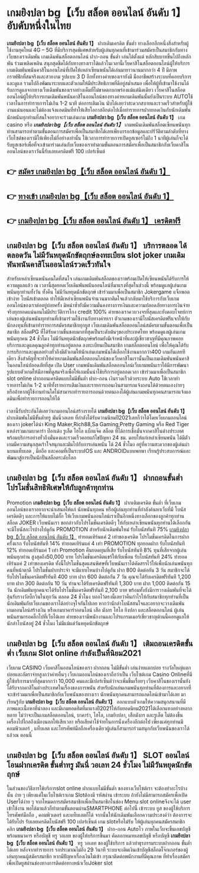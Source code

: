# เกมยิงปลา bg【เว็บ สล็อต ออนไลน์ อันดับ 1】  อับดับหนึ่งในไทย 

**เกมยิงปลา bg【เว็บ สล็อต ออนไลน์ อันดับ 1】** ฝากเติมเครดิต ขั้นต่ำ  ทางเลือกอีกหนึ่งสิ่งสำหรับผู้ใช้งานยุคใหม่ 4G – 5G ที่มีบริการสุดพิเศษสำหรับผู้เล่นทุกคนที่เข้ามาร่วมสมัครเป็นสมาชิกกับทางเว็บของเราเดิมพัน เกมเดิมพันสล็อตออนไลน์ ฝาก-ถอน ขั้นต่ำ เล่นได้ตั้งแต่ หลักสิบบาทขึ้นไปถึงหลักพัน ร่วมเพลิดเพลิน สนุกสุดขีดได้กับทางทางเราได้แล้วในเวลานี้เว็บคาสิโนสล็อตออนไลน์ผู้ให้บริการเกมเดิมพันพนันคาสิโนออนไลน์ที่เปิดให้เหล่าเซียนพนันได้เล่นมายาวนานมากกว่า 4 ปี มีภาพกราฟฟิกที่สมจริงและสวยงาม รูปแบบ 3 D
อีกทั้งทางค่ายของเรายังมี มืออาชีพสร้างระบบที่คอยบริการและดูแล  รวมไปถึงพัฒนาระบบและตัวเกมให้มีประสิทธิภาพที่ดีอยู่สม่ำเสมอ เพื่อให้ผู้ที่เข้ามาใช้งานได้รับการดูแลจากทางเว็บเดิมพันของเราอย่างเต็มที่ไม่ขาดตกบกพร่องแม้แต่นิดเดียว เว็บคาสิโนสล็อตออนไลน์ผู้ให้บริการเกมเดิมพันพนันคาสิโนออนไลน์ของทางค่ายเกมเดิมพันนั้นยังเป็นระบบ AUTOใช้เวลาในการทำรายการไม่เกิน 1-2 นาที ต่อการเติมเงิน นับได้เลยว่าสะดวกสบายและรวดเร็วสำหรับผู้ใช้งานแน่นอนและไม่ต้องแจ้งแอดมินที่ทำให้เสียโอกาสอีกต่อไปเมื่อทำรายการฝากยอดเงินกับนักเดิมพัน
นักพนันทุกท่านที่สนใจอยากจะร่วมเล่นเกม **เกมยิงปลา bg【เว็บ สล็อต ออนไลน์ อันดับ 1】** เกม casino  หรือ ***เกมยิงปลา bg【เว็บ สล็อต ออนไลน์ อันดับ 1】*** เกมพนันเดิมพันสล็อตเซียนพนันทุกท่านสามารถทำตามขั้นตอนการสมัครเพื่อเป็นสมาชิกได้เลยเพียงกรอกข้อมูลและปรัวัติตามลำดับที่ทางเว็บไซต์ของเรามีให้เพียงไม่กี่อย่างเท่านั้น ใช้เวลาการทำรายการเปิดยูสเซอร์ไม่ถึง 1 นาทีผู้เล่นก็จะได้รับยูสเซอร์เพื่อที่จะเข้ามาร่วมเล่นกับเว็บของเราทำตามขั้นตอนการสมัครเพื่อเป็นสมาชิกกับเว็บคาสิโนออนไลน์ของเราวันนี้รับเลยเครดิตฟรี 100 เปอร์เซ็นต์

## 👉 [สมัคร เกมยิงปลา bg【เว็บ สล็อต ออนไลน์ อันดับ 1】](https://archa888.com/)
## 👉 [ทางเข้า เกมยิงปลา bg【เว็บ สล็อต ออนไลน์ อันดับ 1】](https://archa888.com/)
## 👉 [เกมยิงปลา bg【เว็บ สล็อต ออนไลน์ อันดับ 1】 เครดิตฟรี](https://archa888.com/)

## เกมยิงปลา bg【เว็บ สล็อต ออนไลน์ อันดับ 1】 บริการตลอด ได้ตลอดวัน ไม่มีวันหยุดนักขัตฤกษ์ลงทะเบียน slot joker เกมเดิมพันพนันคาสิโนออนไลน์รวดเร็วทันใจ

สำหรับเหล่าเซียนพนันคนใดที่สนใจ เล่นเกมเดิมพันสล็อตของเราพร้อมเปิดให้เซียนพนันได้รับการให้ความดูแลแล้ว ณ เวลานี้สุดยอดเว็บเดิมพันพนันออนไลน์ที่มาแรงที่สุดในช่วงนี้ พร้อมดูแลผู้เล่นเกมพนันทุกท่านทั้งวัน ทั้งคืน ไม่มีวันหยุดนักขัตฤกษ์ เข้าร่วมมาเพื่อเป็นสมาชิก Jokergame แจ็กพอตเข้าง่าย โบนัสเข้าตลอด ทำให้มีเหล่าเซียนพนันจำนวนมากติดใจแล้วกลับมาใช้บริการกับเว็บเกมออนไลน์ของเราต่ออยู่บ่อยครั้ง มิหนำซ้ำยังมีความมั่นคงทางการเงินและความปลอดภัยทางการเงินจ่ายจริงทุกยอดแน่นอนไม่มีประวัติการโกง credit 100% ค่ายของเราควบวงจรที่สุดและยังตอบโจทย์การเล่นของผู้เล่นพนันทุกท่านที่เข้ามาร่วมใช้งานกับทางค่ายเรา
ตัวเกมของเรามีโบนัสเครดิตฟรีแจกให้กับนักลงทุนที่เข้ามาทำรายการสมัครสมาชิกทุกยูส เว็บเกมเดิมพันสล็อตออนไลน์สมัครตามขั้นตอนเพื่อเป็นสมาชิก สล็อตPG ที่ได้รับความชื่นชอบมากที่สุดเป็นระดับต้นๆของประเทศไทย พร้อมดูแลผู้เล่นเกมพนันทุกคน 24 ชั่วโมง ไม่มีวันหยุดนักขัตฤกษ์พร้อมยังมีเจ้าหน้าที่และผู้เชี่ยวชาญที่มีคุณภาพคอยบริการและดูแลคุณลูกค้าทุกท่านอยู่ตลอด ลงทะเบียนเป็นสมาชิก เกมสล็อตออนไลน์ เพื่อให้คุณได้รับการบริการและดูแลอย่างทั่วถึงมีตัวเกมให้นักเล่นเกมพนันได้เลือกใช้งานมากกว่า400 เกมกันเลยทีเดียว
สิ่งสำคัญที่จะทำให้ค่ายเกมเดิมพันสล็อตออนไลน์ของเว็บคาสิโนเรานั้นเป็นเกมเดิมพันพนันคาสิโนออนไลน์ปลอดภัยที่สุด เปิด User  เกมพนันเดิมพันสล็อตออนไลน์เว็บเกมพนันเราได้มีการพัฒนารูปแบบตัวเกมให้มีภาพที่ดูสมจริงเพื่อให้เกมนั้นน่าใช้บริการอยู่ตลอดเวลา เข้าร่วมมาเพื่อเป็นสมาชิก slot online ฝากถอนเครดิตแบบไม่มีขั้นต่ำ ฝาก-ถอน เงินรวดเร็วด้วยระบบ Auto ใช้เวลาทำรายการไม่เกิน 1-2 นาทีทั้งรายการเติมเงินและรายการถอนเงินสามารถแจ้งถอนได้ด้วยตนเองง่ายๆ หรือถ้าหากผู้ใช้งานท่านใดไม่สามารถทำรายการถอนด้วยตนเองได้ผู้เล่นเกมพนันทุกคนสามารถแจ้งแอดมินเพื่อทำรายการถอนให้ได้

เวลานี้รับประกันได้เลยว่าเกมออนไลน์สร้างรายได้ **เกมยิงปลา bg【เว็บ สล็อต ออนไลน์ อันดับ 1】** ฝากเดิมพันไม่มีขั้นต่ำทรู มันนี่วอเลท ที่กำลังได้รับความนิยมปี2021เลยก็ว่าได้โดยเว็บเกมออนไลน์ของเรา jokerได้นำ  King Maker,Rich88,Sa Gaming,Pretty Gaming หรือ Red Tiger แหล่งรวมเกมบาคาร่า ป๊อกเด้ง รูเล็ต ไฮโล แบ็กแจ๊ค สล็อต ที่ได้การเชื่อมั่นจากคาสิโนต่างประเทศ พร้อมบริการอย่างทั่วถึงมั่นคงและรวดเร็วคอยแก้ไขปัญหา 24 ชม. มอบให้แก่เหล่าเซียนพนัน ได้มีตัวเกมมีความสนุกสุดเร้าใจสนุกและมันไปกับการเล่นพนัน ได้ 24 ชั่วโมง อยู่ที่ความสะดวกของผู้เล่นผ่านบนแท็บเลต , มือถือ และคอมที่เป็นระบบIOS และ ANDROIDแบบพกพา เรียนรู้ประสบการณ์และพัฒนาสู่การเป็นนักปั่นสล็อตระดับโลก

## เกมยิงปลา bg【เว็บ สล็อต ออนไลน์ อันดับ 1】 ฝากถอนขั้นต่ำ โปรโมชั่นสิทธิพิเศษให้กับลูกค้าทุกท่าน

 Promotion  **เกมยิงปลา bg【เว็บ สล็อต ออนไลน์ อันดับ 1】** ฝากเติมเครดิต ขั้นต่ำ ที่เว็บเกมออนไลน์ของเราอยากจะนำเสนอให้แก่  นักพนันทุกคน หรือผู้เล่นทุกท่านที่กำลังค้นหาเว็บที่มี โบนัสเครดิตดีๆ และการให้แบบไม่กั๊ก ให้เว็บเกมพนันออนไลน์เราเป็นอีกหนึ่งทางเลือกของลูกค้าทุกท่าน สล็อต JOKER เว็บพนันเรา ขอกล่าวกับโปรโมชั่นเครดิตดีๆ ให้กับเหล่าเซียนพนันทุกท่านได้เลือกกัน จะมีโบนัสอะไรบ้างไปดูกัน
 PROMOTION สำหรับนักเดิมพันใหม่ รับโบนัสทันที 75% [เกมยิงปลา bg【เว็บ สล็อต ออนไลน์ อันดับ 1】](https://archa888.com/) ทำยอดเทิร์นแค่ 2 เท่าของเครดิต
โปรโมชั่นเครดิตในการฝากครั้งแรก รับโบนัสทันที 14% ทำยอดเทิร์นแค่ 4 เท่า
 PROMOTION ทุกยอดฝาก รับโบนัสทันที 12% ทำยอดเทิร์นแค่ 1 เท่า
 Promotion คืนยอดทุนที่เสีย รับโบนัสทันที 8% ทุนที่เสียจากผู้เล่นพนันทุกท่าน สูงสุดถึง50,000 บาท
โปรโมชั่นเครดิตแชร์ให้กับเพื่อน รับโบนัสทันที 24% ทำยอดเทิร์นแค่ 2 เท่าของเครดิต
ทั้งนี้โปรโมชั่นสุดแสนพิศษที่เว็บพนันเราได้คัดสรรไว้ให้เพื่อนักเล่นพนันทุกคนที่หน้าตาดี โปรโมชั่นฝากประจำ จะมีแบบไหนบ้างไปดูกัน
ฝาก 800 ติดต่อกัน 3 วัน สมาชิกจะได้รับโปรโมชั่นเครดิตฟรีทันที 400 บาท
ฝาก 600 ติดต่อกัน 7 วัน คุณจะได้รับเครดิตฟรีทันที 1,200 บาท
ฝาก 300 ติดต่อกัน 10 วัน ท่านจะได้รับเครดิตฟรีทันที 1,300 บาท
ฝาก 1,000 ติดต่อกัน 15 วัน นักเดิมพันทุกคนจะได้รับโปรโมชั่นเครดิตฟรีทันที 2,100 บาท
พร้อมทั้งยังมีการวางเดิมพันที่จะได้ลุ้นรับรางวัลบิ๊กวินในทุกวัน ตลอด 24 ชั่วโมง บอกไว้ตรงนี้เลยว่าคืนกำไรให้กับสมาชิกทุกท่านที่เป็นนักเดิมพันกับเว็บเกมของเราได้อย่างจุใจกันไปเลย หากว่านักล่าโบนัสสนใจและอยากจะวางเดิมพัน เกมออนไลน์สร้างเงิน หรือเกมบาคาร่าออนไลน์ เสือ มังกร ไฮโล ยิงปลา และสล็อตออนไลน์ ผู้เล่นพนันสามารถคลิ๊กไปที่เว็บได้เลย ค่ายของเรามีพนักงานและโปรแกรมเมอร์เชี่ยวชาญด้านนี้คอยดูแลให้นักล่าโบนัสอยู่ 24 ชั่วโมง ไม่มีแม้แต่วันหยุดนักขัตฤกษ์

## เกมยิงปลา bg【เว็บ สล็อต ออนไลน์ อันดับ 1】 เติมถอนเครดิตขั้นต่ำ  เว็บเกม Slot online กำลังเป็นที่นิยม2021

เว็บเกม CASINO เว็บคาสิโนออนไลน์ของเรา ฝากถอน ไม่มีขั้นต่ำ เล่นง่ายแตกบ่อย รางวัลใหญ่แตกบ่อยและอัตราจ่ายสูงกว่าค่ายอื่นๆ เว็บเกมออนไลน์ของเราถือว่าเป็น เว็บไซต์เกม  Casino Onlineที่มีผู้ใช้บริการมากที่สุดมากกว่า 10,000 คนและมีเปอร์เซ็นต์ว่าจะเพิ่มขึ้นเรื่อยๆ เว็บคาสิโนของเรานั้นยังได้รับจากคาสิโนต่างประเทศในเรื่องของการพนัน สำหรับนักเล่นเกมพนันทุกท่านที่ต้องการและอยากที่จะเข้าร่วมมาเพื่อเป็นสมาชิกกับเว็บพนันของทางเรา นักพนันทุกคนสามารถแอดไลน์เข้ามาได้เลย
	มาเรียนรู้กับ **เกมยิงปลา bg【เว็บ สล็อต ออนไลน์ อันดับ 1】** ออกแบบตัวเกมให้ความสนุกสนานที่มีภาพและเนื้อหาที่น่าลอง และมีเกมยอดฮิตที่มาแรงปี2021ให้กับยอดนิยม2021ได้เลือกแทงอย่างหลากหลาย  ไม่ว่าจะเป็นเกมสล็อตออนไลน์, บาคาร่า, ไฮโล, เกมยิงปลา, เสือมังกร และรูเล็ต ไม่ต้องขึ้นเครื่องไปไกลถึงเมืองนอกให้เสียเวลา หรือเสียค่าใช้จ่ายในการนั่งเครื่องอีกต่อไป เพียงแค่ทุกท่านมีคอมพิวเตอร์ , แท็บเลต และโทรศัพท์มือถือเครื่องเดียวผู้เล่นก็สามารถร่วมสนุกกับเว็บพนันของเราได้แล้วณ ตอนนี้

## เกมยิงปลา bg【เว็บ สล็อต ออนไลน์ อันดับ 1】 SLOT ออนไลน์โอนฝากเครดิต ขั้นต่ำทรู มันนี่ วอเลท 24 ชั่วโมง ไม่มีวันหยุดนักขัตฤกษ์

ในส่วนของวิธีการใช้บริการslot online ฝากแบบไม่มีขั้นต่ำ ของทางเว็บไซต์เรา จะต้องทำอะไรบ้างนั้น ง่าย ๆ เพียงแค่ในเว็บไซต์เราเกม Slotต้องมี รหัสผ่าน เข้าระบบ ถ้ายังไม่มีสามารถสมัครเพื่อเปิด Userได้ง่าย ๆ จากโหมดการสมัครสมาชิกเพื่อเป็นสมาชิกในช่อง Menu slot onlineจึงจะได้ user เข้าใช้งาน พอได้มาแล้วก็ทำตามขั้นตอนผ่านSMARTPHONE ต่อไปนี้
เข้าระบบ ยูส  ของผู้ใช้บริการ โทรศัพท์มือถือ , คอมพิวเตอร์ และแท็บเลตก็ได้
จากนั้นให้นักเดิมพันเลือกความประสงค์ว่า ต้องการจะได้รับโปร รับเลยเครดิตโบนัสฟรี 100 เปอร์เซ็นต์  เกม slotหรือไม่รับ
ให้ผู้เล่นทุกคนสมัครสมาชิก คลิก **เกมยิงปลา bg【เว็บ สล็อต ออนไลน์ อันดับ 1】** ฝาก-ถอน Autoไว ภาพในเว็บจะขึ้นเลขบัญชีพร้อมธนาคาร หรือบัญชี ทรู วอเลท ของผู้ให้บริการขึ้นมา
คัดลอกหมายเลขบัญชี หรือบัญชี **เกมยิงปลา bg【เว็บ สล็อต ออนไลน์ อันดับ 1】** ทรู วอเลท ของผู้ใช้บริการ แล้วทำธุรกรรมระบบฝากถอน ขั้นต่ำได้เลย
หลังจากทำรายการ รอประมาณไม่ถึง 29 วินาที ระบบจะเติมเงินเข้าบัญชีสล็อตโจ๊กเกอร์ของผู้เล่นทุกคนผู้สมัครสมาชิก
หากมีปัญหาเรื่องเงินไม่เข้า กรุณาติดต่อพนักงานที่มีคุณภาพ ที่ทำเรื่องสมัครเพื่อเปิดยูสผ่านช่องทางการติดต่อทางหน้าเว็บJoker slot



